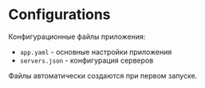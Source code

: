# Configurations

Конфигурационные файлы приложения:

- `app.yaml` - основные настройки приложения
- `servers.json` - конфигурация серверов

Файлы автоматически создаются при первом запуске.
